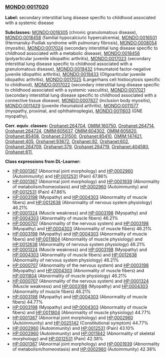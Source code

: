 
### [MONDO:0017020](http://purl.obolibrary.org/obo/MONDO_0017020)
**Label:** secondary interstitial lung disease specific to childhood associated with a systemic disease

**Subclasses:** [MONDO:0018305](http://purl.obolibrary.org/obo/MONDO_0018305) (chronic granulomatous disease), [MONDO:0018458](http://purl.obolibrary.org/obo/MONDO_0018458) (familial hypocalciuric hypercalcemia), [MONDO:0016501](http://purl.obolibrary.org/obo/MONDO_0016501) (Hermansky-Pudlak syndrome with pulmonary fibrosis), [MONDO:0008054](http://purl.obolibrary.org/obo/MONDO_0008054) (myositis), [MONDO:0017024](http://purl.obolibrary.org/obo/MONDO_0017024) (secondary interstitial lung disease specific to childhood associated with a metabolic disease), [MONDO:0018456](http://purl.obolibrary.org/obo/MONDO_0018456) (polyarticular juvenile idiopathic arthritis), [MONDO:0017023](http://purl.obolibrary.org/obo/MONDO_0017023) (secondary interstitial lung disease specific to childhood associated with a granulomatous disease), [MONDO:0019432](http://purl.obolibrary.org/obo/MONDO_0019432) (rheumatoid factor-negative juvenile idiopathic arthritis), [MONDO:0019433](http://purl.obolibrary.org/obo/MONDO_0019433) (Oligoarticular juvenile idiopathic arthritis), [MONDO:0017025](http://purl.obolibrary.org/obo/MONDO_0017025) (Langerhans cell histiocytosis specific to childhood), [MONDO:0017022](http://purl.obolibrary.org/obo/MONDO_0017022) (secondary interstitial lung disease specific to childhood associated with a systemic vasculitis), [MONDO:0017021](http://purl.obolibrary.org/obo/MONDO_0017021) (secondary interstitial lung disease specific to childhood associated with a connective tissue disease), [MONDO:0007827](http://purl.obolibrary.org/obo/MONDO_0007827) (inclusion body myositis), [MONDO:0011429](http://purl.obolibrary.org/obo/MONDO_0011429) (juvenile rheumatoid arthritis), [MONDO:0011577](http://purl.obolibrary.org/obo/MONDO_0011577) (myopathy, proximal, and ophthalmoplegia), [MONDO:0011603](http://purl.obolibrary.org/obo/MONDO_0011603) (GNE myopathy), 

**Corr. equiv. classes:** [Orphanet:264704](http://www.orpha.net/ORDO/Orphanet_264704), [OMIM:160750](http://purl.obolibrary.org/obo/OMIM_160750), [Orphanet:264714](http://www.orpha.net/ORDO/Orphanet_264714), [Orphanet:264724](http://www.orpha.net/ORDO/Orphanet_264724), [OMIM:605637](http://purl.obolibrary.org/obo/OMIM_605637), [OMIM:604302](http://purl.obolibrary.org/obo/OMIM_604302), [OMIM:605820](http://purl.obolibrary.org/obo/OMIM_605820), [Orphanet:85408](http://www.orpha.net/ORDO/Orphanet_85408), [Orphanet:231500](http://www.orpha.net/ORDO/Orphanet_231500), [Orphanet:85410](http://www.orpha.net/ORDO/Orphanet_85410), [OMIM:147421](http://purl.obolibrary.org/obo/OMIM_147421), [Orphanet:405](http://www.orpha.net/ORDO/Orphanet_405), [Orphanet:93672](http://www.orpha.net/ORDO/Orphanet_93672), [Orphanet:92](http://www.orpha.net/ORDO/Orphanet_92), [Orphanet:602](http://www.orpha.net/ORDO/Orphanet_602), [Orphanet:264709](http://www.orpha.net/ORDO/Orphanet_264709), [Orphanet:379](http://www.orpha.net/ORDO/Orphanet_379), [Orphanet:264719](http://www.orpha.net/ORDO/Orphanet_264719), [Orphanet:404580](http://www.orpha.net/ORDO/Orphanet_404580), [Orphanet:611](http://www.orpha.net/ORDO/Orphanet_611), 

**Class expressions from DL-Learner:**

- [HP:0001367](http://purl.obolibrary.org/obo/HP_0001367) (Abnormal joint morphology) and [HP:0002960](http://purl.obolibrary.org/obo/HP_0002960) (Autoimmunity) and [HP:0012531](http://purl.obolibrary.org/obo/HP_0012531) (Pain) 47.86%
- [HP:0001367](http://purl.obolibrary.org/obo/HP_0001367) (Abnormal joint morphology) and [HP:0001939](http://purl.obolibrary.org/obo/HP_0001939) (Abnormality of metabolism/homeostasis) and [HP:0002960](http://purl.obolibrary.org/obo/HP_0002960) (Autoimmunity) and [HP:0012531](http://purl.obolibrary.org/obo/HP_0012531) (Pain) 47.86%
- [HP:0003198](http://purl.obolibrary.org/obo/HP_0003198) (Myopathy) and [HP:0004303](http://purl.obolibrary.org/obo/HP_0004303) (Abnormality of muscle fibers) and [HP:0012638](http://purl.obolibrary.org/obo/HP_0012638) (Abnormality of nervous system physiology) 46.21%
- [HP:0001324](http://purl.obolibrary.org/obo/HP_0001324) (Muscle weakness) and [HP:0003198](http://purl.obolibrary.org/obo/HP_0003198) (Myopathy) and [HP:0004303](http://purl.obolibrary.org/obo/HP_0004303) (Abnormality of muscle fibers) 46.21%
- [HP:0000707](http://purl.obolibrary.org/obo/HP_0000707) (Abnormality of the nervous system) and [HP:0003198](http://purl.obolibrary.org/obo/HP_0003198) (Myopathy) and [HP:0004303](http://purl.obolibrary.org/obo/HP_0004303) (Abnormality of muscle fibers) 46.21%
- [HP:0003198](http://purl.obolibrary.org/obo/HP_0003198) (Myopathy) and [HP:0004303](http://purl.obolibrary.org/obo/HP_0004303) (Abnormality of muscle fibers) and [HP:0011804](http://purl.obolibrary.org/obo/HP_0011804) (Abnormality of muscle physiology) and [HP:0012638](http://purl.obolibrary.org/obo/HP_0012638) (Abnormality of nervous system physiology) 46.21%
- [HP:0001324](http://purl.obolibrary.org/obo/HP_0001324) (Muscle weakness) and [HP:0003198](http://purl.obolibrary.org/obo/HP_0003198) (Myopathy) and [HP:0004303](http://purl.obolibrary.org/obo/HP_0004303) (Abnormality of muscle fibers) and [HP:0012638](http://purl.obolibrary.org/obo/HP_0012638) (Abnormality of nervous system physiology) 46.21%
- [HP:0000707](http://purl.obolibrary.org/obo/HP_0000707) (Abnormality of the nervous system) and [HP:0003198](http://purl.obolibrary.org/obo/HP_0003198) (Myopathy) and [HP:0004303](http://purl.obolibrary.org/obo/HP_0004303) (Abnormality of muscle fibers) and [HP:0011804](http://purl.obolibrary.org/obo/HP_0011804) (Abnormality of muscle physiology) 46.21%
- [HP:0000707](http://purl.obolibrary.org/obo/HP_0000707) (Abnormality of the nervous system) and [HP:0001324](http://purl.obolibrary.org/obo/HP_0001324) (Muscle weakness) and [HP:0003198](http://purl.obolibrary.org/obo/HP_0003198) (Myopathy) and [HP:0004303](http://purl.obolibrary.org/obo/HP_0004303) (Abnormality of muscle fibers) 46.21%
- [HP:0003198](http://purl.obolibrary.org/obo/HP_0003198) (Myopathy) and [HP:0004303](http://purl.obolibrary.org/obo/HP_0004303) (Abnormality of muscle fibers) 44.77%
- [HP:0003198](http://purl.obolibrary.org/obo/HP_0003198) (Myopathy) and [HP:0004303](http://purl.obolibrary.org/obo/HP_0004303) (Abnormality of muscle fibers) and [HP:0011804](http://purl.obolibrary.org/obo/HP_0011804) (Abnormality of muscle physiology) 44.77%
- [HP:0001367](http://purl.obolibrary.org/obo/HP_0001367) (Abnormal joint morphology) and [HP:0002960](http://purl.obolibrary.org/obo/HP_0002960) (Autoimmunity) and [HP:0025142](http://purl.obolibrary.org/obo/HP_0025142) (Constitutional symptom) 44.77%
- [HP:0002960](http://purl.obolibrary.org/obo/HP_0002960) (Autoimmunity) and [HP:0012531](http://purl.obolibrary.org/obo/HP_0012531) (Pain) 43.10%
- [HP:0002960](http://purl.obolibrary.org/obo/HP_0002960) (Autoimmunity) and [HP:0011842](http://purl.obolibrary.org/obo/HP_0011842) (Abnormality of skeletal morphology) and [HP:0012531](http://purl.obolibrary.org/obo/HP_0012531) (Pain) 42.38%
- [HP:0001367](http://purl.obolibrary.org/obo/HP_0001367) (Abnormal joint morphology) and [HP:0001939](http://purl.obolibrary.org/obo/HP_0001939) (Abnormality of metabolism/homeostasis) and [HP:0002960](http://purl.obolibrary.org/obo/HP_0002960) (Autoimmunity) 42.38%


